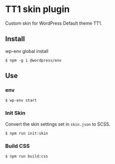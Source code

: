 # TT1 skin plugin

Custom skin for WordPress Default theme TT1.

## Install

wp-env global install

```
$ npm -g i @wordpress/env
```

## Use

### env

```
$ wp-env start
```

### Init Skin

Convert the skin settings set in `skin.json` to SCSS.

```
$ npm run init:skin
```

### Build CSS

```
$ npm run build:css
```

